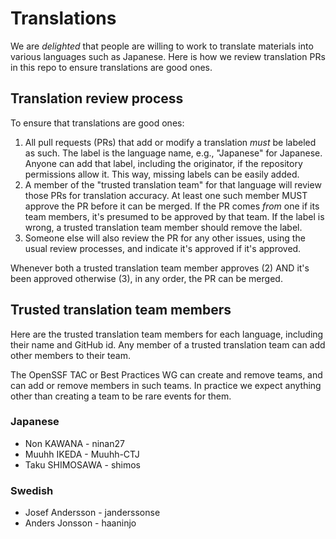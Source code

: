 # Translations

We are *delighted* that people are willing to work to translate materials
into various languages such as Japanese. Here is how we review translation PRs
in this repo to ensure translations are good ones.

## Translation review process

To ensure that translations are good ones:

1. All pull requests (PRs) that add or modify a translation
   *must* be labeled as such.
   The label is the language name, e.g., "Japanese" for Japanese.
   Anyone can add that label, including the originator,
   if the repository permissions allow it.
   This way, missing labels can be easily added.
2. A member of the "trusted translation team" for that language
   will review those PRs for translation accuracy. At least one
   such member MUST approve the PR before it can be merged.
   If the PR comes *from* one if its team members, it's presumed to be
   approved by that team.
   If the label is wrong, a trusted translation team member
   should remove the label.
3. Someone else will also review the PR for any other issues,
   using the usual review processes, and indicate it's approved
   if it's approved.

Whenever both a trusted translation team member approves (2) AND it's
been approved otherwise (3), in any order, the PR can be merged.

## Trusted translation team members

Here are the trusted translation team members for each language,
including their name and GitHub id.
Any member of a trusted translation team can add other members to their team.

The OpenSSF TAC or Best Practices WG can create and remove teams,
and can add or remove members in such teams. In practice we expect anything
other than creating a team to be rare events for them.

### Japanese

* Non KAWANA - ninan27
* Muuhh IKEDA - Muuhh-CTJ
* Taku SHIMOSAWA - shimos

### Swedish

* Josef Andersson - janderssonse
* Anders Jonsson - haaninjo
